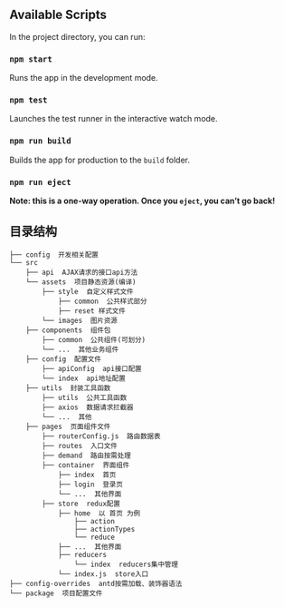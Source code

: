 
## Available Scripts

In the project directory, you can run:

### `npm start`

Runs the app in the development mode.

### `npm test`

Launches the test runner in the interactive watch mode.

### `npm run build`

Builds the app for production to the `build` folder.

### `npm run eject`

**Note: this is a one-way operation. Once you `eject`, you can’t go back!**

## 目录结构

```
├── config  开发相关配置
└── src
    ├── api  AJAX请求的接口api方法
    └── assets  项目静态资源(编译)
        ├── style  自定义样式文件
            ├── common  公共样式部分
            ├── reset 样式文件
        └── images  图片资源
    ├── components  组件包
        ├── common  公共组件(可划分)
        └── ...  其他业务组件
    ├── config  配置文件
        ├── apiConfig  api接口配置
        └── index  api地址配置
    ├── utils  封装工具函数
        ├── utils  公共工具函数
        ├── axios  数据请求拦截器
        └── ...  其他
    ├── pages  页面组件文件
        ├── routerConfig.js  路由数据表
        ├── routes  入口文件
        ├── demand  路由按需处理
        ├── container  界面组件
            ├── index  首页
            ├── login  登录页
            └── ...  其他界面
        ├── store  redux配置
            ├── home  以 首页 为例
                ├── action
                ├── actionTypes
                └── reduce
            ├── ...  其他界面
            ├── reducers  
                └── index  reducers集中管理
            └── index.js  store入口
├── config-overrides  antd按需加载、装饰器语法
└── package  项目配置文件
```
